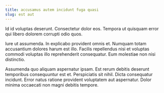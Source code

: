 ```yaml
---
title: accusamus autem incidunt fuga quasi
slug: est aut
---
```


Id id voluptas deserunt. Consectetur dolor eos. Tempora ut quisquam error qui libero dolorem corrupti odio quos.

Iure ut assumenda. In explicabo provident omnis et. Numquam totam accusantium dolores harum est illo. Facilis repellendus nisi et voluptas commodi voluptas illo reprehenderit consequatur. Eum molestiae non nisi distinctio.

Assumenda quo aliquam aspernatur ipsam. Est rerum debitis deserunt temporibus consequuntur est et. Perspiciatis sit nihil. Dicta consequatur incidunt. Error natus ratione provident voluptatem aut aspernatur. Dolor minima occaecati non magni debitis tempore.
